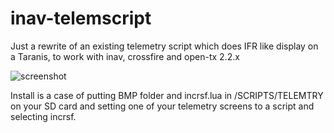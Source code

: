 # inav-telemscript
Just a rewrite of an existing telemetry script which does IFR like display on a Taranis, to work with inav, crossfire and open-tx 2.2.x

![screenshot](https://github.com/tgreer/inav-telemscript/blob/master/screenshot.png)

Install is a case of putting BMP folder and incrsf.lua in /SCRIPTS/TELEMTRY on your SD card and setting one of your telemetry screens to a script and selecting incrsf.
